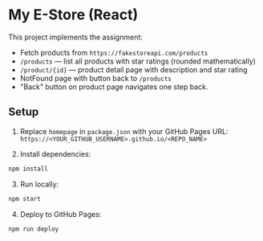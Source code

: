 
# My E-Store (React)

This project implements the assignment:
- Fetch products from `https://fakestoreapi.com/products`
- `/products` — list all products with star ratings (rounded mathematically)
- `/product/{id}` — product detail page with description and star rating
- NotFound page with button back to `/products`
- "Back" button on product page navigates one step back.

## Setup

1. Replace `homepage` in `package.json` with your GitHub Pages URL:
   `https://<YOUR_GITHUB_USERNAME>.github.io/<REPO_NAME>`

2. Install dependencies:
```bash
npm install
```

3. Run locally:
```bash
npm start
```

4. Deploy to GitHub Pages:
```bash
npm run deploy
```

